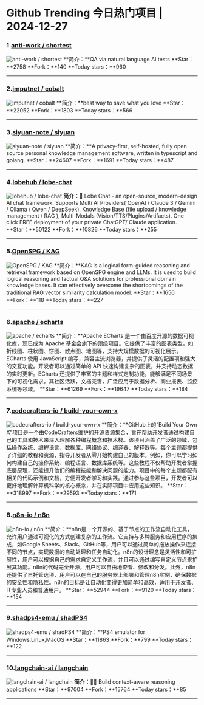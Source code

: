 # Github Trending 今日热门项目 | 2024-12-27
### 1.[anti-work / shortest](https://github.com/anti-work/shortest)

![anti-work / shortest](https://opengraph.githubassets.com/57caed5ae27cd2e2d28a8d0e0360a3680edc2815167d5dff3391bb7998b68480/anti-work/shortest)
**简介：**QA via natural language AI tests
**Star：**2758
**Fork：**140
**Today stars：**960

---

### 2.[imputnet / cobalt](https://github.com/imputnet/cobalt)

![imputnet / cobalt](https://opengraph.githubassets.com/aaf8665487b0a14df4f7605f39f790db3afa35be267bb5fcd9c7be6e20d55eb2/imputnet/cobalt)
**简介：**best way to save what you love
**Star：**22052
**Fork：**1803
**Today stars：**566

---

### 3.[siyuan-note / siyuan](https://github.com/siyuan-note/siyuan)

![siyuan-note / siyuan](https://repository-images.githubusercontent.com/291438522/088c9359-bb50-4be5-a5d9-b638bcc29566)
**简介：**A privacy-first, self-hosted, fully open source personal knowledge management software, written in typescript and golang.
**Star：**24607
**Fork：**1691
**Today stars：**487

---

### 4.[lobehub / lobe-chat](https://github.com/lobehub/lobe-chat)

![lobehub / lobe-chat](https://repository-images.githubusercontent.com/643445235/0c78d33a-5855-4941-ab49-5798aa384a61)
**简介：**🤯 Lobe Chat - an open-source, modern-design AI chat framework. Supports Multi AI Providers( OpenAI / Claude 3 / Gemini / Ollama / Qwen / DeepSeek), Knowledge Base (file upload / knowledge management / RAG ), Multi-Modals (Vision/TTS/Plugins/Artifacts). One-click FREE deployment of your private ChatGPT/ Claude application.
**Star：**50122
**Fork：**10826
**Today stars：**255

---

### 5.[OpenSPG / KAG](https://github.com/OpenSPG/KAG)

![OpenSPG / KAG](https://opengraph.githubassets.com/81b81eeaca834ed0e30ffc82ebc69a1ee748c7fe4ba48928fc9a2c0ea56972fa/OpenSPG/KAG)
**简介：**KAG is a logical form-guided reasoning and retrieval framework based on OpenSPG engine and LLMs. It is used to build logical reasoning and factual Q&A solutions for professional domain knowledge bases. It can effectively overcome the shortcomings of the traditional RAG vector similarity calculation model.
**Star：**1656
**Fork：**118
**Today stars：**227

---

### 6.[apache / echarts](https://github.com/apache/echarts)

![apache / echarts](https://opengraph.githubassets.com/fa9555b1f888df7daeb5b1398d32483f25a3c9d59c9943b9aa41a2190f877304/apache/echarts)
**简介：**Apache ECharts 是一个由百度开源的数据可视化库，现已成为 Apache 基金会旗下的顶级项目。它提供了丰富的图表类型，如折线图、柱状图、饼图、散点图、地图等，支持大规模数据的可视化展示。ECharts 使用 JavaScript 编写，兼容主流浏览器，并提供了灵活的配置项和强大的交互功能。开发者可以通过简单的 API 快速构建复杂的图表，并支持动态数据的实时更新。ECharts 还提供了丰富的主题和样式定制功能，能够满足不同场景下的可视化需求。其社区活跃，文档完善，广泛应用于数据分析、商业报表、监控系统等领域。
**Star：**61269
**Fork：**19647
**Today stars：**184

---

### 7.[codecrafters-io / build-your-own-x](https://github.com/codecrafters-io/build-your-own-x)

![codecrafters-io / build-your-own-x](https://opengraph.githubassets.com/d3429737080b289ca3e7749ef51f13e43e8867dd9c87d9b6389d7be11774ced8/codecrafters-io/build-your-own-x)
**简介：**GitHub上的“Build Your Own X”项目是一个由CodeCrafters维护的开源资源集合，旨在帮助开发者通过构建自己的工具和技术来深入理解各种编程概念和技术栈。该项目涵盖了广泛的领域，包括操作系统、编程语言、数据库、网络协议、编译器、解释器等。每个主题都提供了详细的教程和资源，指导开发者从零开始构建自己的版本。例如，你可以学习如何构建自己的操作系统、编程语言、数据库系统等。这些教程不仅帮助开发者掌握底层原理，还能提升他们的编程技能和解决问题的能力。项目中的每个主题都配有相关的代码示例和文档，方便开发者学习和实践。通过参与这些项目，开发者可以更好地理解计算机科学的核心概念，并在实际项目中应用这些知识。
**Star：**318997
**Fork：**29593
**Today stars：**171

---

### 8.[n8n-io / n8n](https://github.com/n8n-io/n8n)

![n8n-io / n8n](https://repository-images.githubusercontent.com/193215554/df34b36d-279c-496c-91c2-959dd9c9f13d)
**简介：**n8n是一个开源的、基于节点的工作流自动化工具，允许用户通过可视化的方式创建复杂的工作流。它支持与多种服务和应用程序的集成，如Google Sheets、Slack、GitHub等，用户可以通过简单的拖放操作来连接不同的节点，实现数据的自动处理和任务自动化。n8n的设计理念是灵活性和可扩展性，用户可以根据自己的需求自定义工作流，并且可以通过编写自定义节点来扩展其功能。n8n的代码完全开源，用户可以自由地查看、修改和分发。此外，n8n还提供了自托管选项，用户可以在自己的服务器上部署和管理n8n实例，确保数据的安全性和隐私性。n8n的目标是让自动化变得更加简单和高效，适用于开发者、IT专业人员和普通用户。
**Star：**52944
**Fork：**9120
**Today stars：**154

---

### 9.[shadps4-emu / shadPS4](https://github.com/shadps4-emu/shadPS4)

![shadps4-emu / shadPS4](https://opengraph.githubassets.com/b454e3531a51135427949c9500fb34695f0283b2d59859fd066d08d8129d8de2/shadps4-emu/shadPS4)
**简介：**PS4 emulator for Windows,Linux,MacOS
**Star：**11863
**Fork：**799
**Today stars：**122

---

### 10.[langchain-ai / langchain](https://github.com/langchain-ai/langchain)

![langchain-ai / langchain](https://opengraph.githubassets.com/1831e9862b4b3024110cc30b27234d961b416fc68c16405a57ec1653ddd35e65/langchain-ai/langchain)
**简介：**🦜🔗 Build context-aware reasoning applications
**Star：**97004
**Fork：**15764
**Today stars：**85

---

